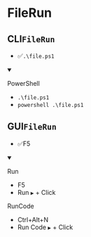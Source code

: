 # FileRun
## CLI`FileRun`
- ✅`.\file.ps1`
<details open>
    <summary></summary>

PowerShell
- `.\file.ps1`
- `powershell .\file.ps1`
</details>


## GUI`FileRun`
- ✅F5
<details open>
    <summary></summary>

Run
- F5
- Run `▶` + Click


RunCode
- Ctrl+Alt+N
- Run Code `▶` + Click
</details>



